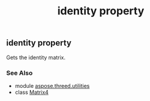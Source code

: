﻿---
title: identity property
second_title: Aspose.3D for Python via .NET API References
description: 
type: docs
weight: 150
url: /python-net/aspose.threed.utilities/matrix4/identity/
is_root: false
---

## identity property


Gets the identity matrix.

### See Also
* module [aspose.threed.utilities](../../)
* class [Matrix4](/3d/python-net/aspose.threed.utilities/matrix4)
